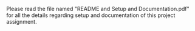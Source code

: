 Please read the file named "README and Setup and Documentation.pdf" for all the details regarding setup and documentation of this project assignment.
